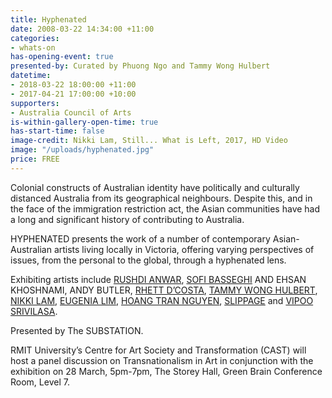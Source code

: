 ```yaml
---
title: Hyphenated
date: 2008-03-22 14:34:00 +11:00
categories:
- whats-on
has-opening-event: true
presented-by: Curated by Phuong Ngo and Tammy Wong Hulbert
datetime:
- 2018-03-22 18:00:00 +11:00
- 2017-04-21 17:00:00 +10:00
supporters:
- Australia Council of Arts
is-within-gallery-open-time: true
has-start-time: false
image-credit: Nikki Lam, Still... What is Left, 2017, HD Video
image: "/uploads/hyphenated.jpg"
price: FREE
---
```


Colonial constructs of Australian identity have politically and culturally distanced Australia from its geographical neighbours. Despite this, and in the face of the immigration restriction act, the Asian communities have had a long and significant history of contributing to Australia. 

HYPHENATED presents the work of a number of contemporary Asian-Australian artists living locally in Victoria, offering varying perspectives of issues, from the personal to the global, through a hyphenated lens.

Exhibiting artists include [RUSHDI ANWAR](http://www.rushdi.com.au/), [SOFI BASSEGHI](http://sofibasseghi.com/) AND EHSAN KHOSHNAMI, ANDY BUTLER, [RHETT D’COSTA](http://art.rmit.edu.au/people/rhett-dcosta/), [TAMMY WONG HULBERT](http://www.tammywonghulbert.com/), [NIKKI LAM](http://nikkilam.info/), [EUGENIA LIM](http://www.eugenialim.com/), [HOANG TRAN NGUYEN](http://hoangtrannguyen.com/htn.html), [SLIPPAGE](http://www.slippage.com.au/) and [VIPOO SRIVILASA](http://vipoo.com/).

Presented by The SUBSTATION.

RMIT University’s Centre for Art Society and Transformation (CAST) will host a panel discussion on Transnationalism in Art in conjunction with the exhibition on 28 March, 5pm-7pm, The Storey Hall, Green Brain Conference Room, Level 7.

